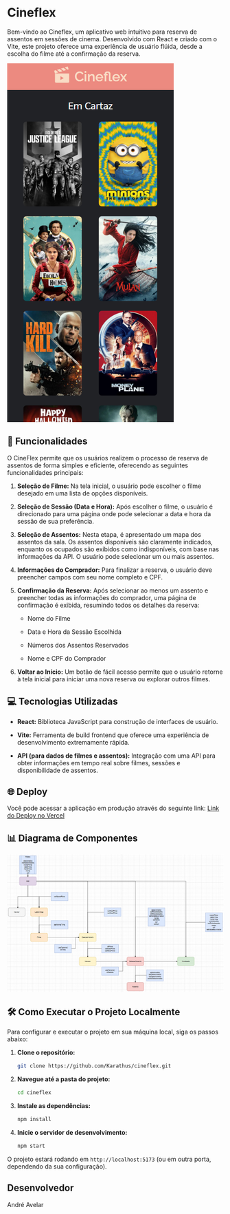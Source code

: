 # Cineflex

Bem-vindo ao Cineflex, um aplicativo web intuitivo para reserva de assentos em sessões de cinema. Desenvolvido com React e criado com o Vite, este projeto oferece uma experiência de usuário flúida, desde a escolha do filme até a confirmação da reserva.

![Imagem do Cineflex](project-image.png)

## 🚀 Funcionalidades

O CineFlex permite que os usuários realizem o processo de reserva de assentos de forma simples e eficiente, oferecendo as seguintes funcionalidades principais:

1. **Seleção de Filme:** Na tela inicial, o usuário pode escolher o filme desejado em uma lista de opções disponíveis.

2. **Seleção de Sessão (Data e Hora):** Após escolher o filme, o usuário é direcionado para uma página onde pode selecionar a data e hora da sessão de sua preferência.

3. **Seleção de Assentos:** Nesta etapa, é apresentado um mapa dos assentos da sala. Os assentos disponíveis são claramente indicados, enquanto os ocupados são exibidos como indisponíveis, com base nas informações da API. O usuário pode selecionar um ou mais assentos.

4. **Informações do Comprador:** Para finalizar a reserva, o usuário deve preencher campos com seu nome completo e CPF.

5. **Confirmação da Reserva:** Após selecionar ao menos um assento e preencher todas as informações do comprador, uma página de confirmação é exibida, resumindo todos os detalhes da reserva:

    * Nome do Filme

    * Data e Hora da Sessão Escolhida

    * Números dos Assentos Reservados

    * Nome e CPF do Comprador

6. **Voltar ao Início:** Um botão de fácil acesso permite que o usuário retorne à tela inicial para iniciar uma nova reserva ou explorar outros filmes.

## 💻 Tecnologias Utilizadas
* **React:** Biblioteca JavaScript para construção de interfaces de usuário.

* **Vite:** Ferramenta de build frontend que oferece uma experiência de desenvolvimento extremamente rápida.

* **API (para dados de filmes e assentos):** Integração com uma API para obter informações em tempo real sobre filmes, sessões e disponibilidade de assentos.

## 🌐 Deploy

Você pode acessar a aplicação em produção através do seguinte link:
[Link do Deploy no Vercel](https://cineflex-xi-sand.vercel.app)

## 📊 Diagrama de Componentes

![Link para o diagrama de Componentes](diagram-image.png)

## 🛠️ Como Executar o Projeto Localmente

Para configurar e executar o projeto em sua máquina local, siga os passos abaixo:

1. **Clone o repositório:**
    ```bash
    git clone https://github.com/Karathus/cineflex.git
    ```
2.  **Navegue até a pasta do projeto:**
    ```bash
    cd cineflex
    ```
3.  **Instale as dependências:**
    ```bash
    npm install
    ```
4.  **Inicie o servidor de desenvolvimento:**
    ```bash
    npm start
    ```

O projeto estará rodando em `http://localhost:5173` (ou em outra porta, dependendo da sua configuração).

## Desenvolvedor

André Avelar